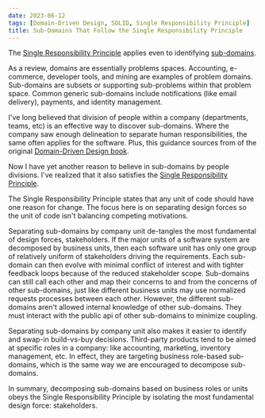 ```yaml
---
date: 2023-06-12
tags: [Domain-Driven Design, SOLID, Single Responsibility Principle]
title: Sub-Domains That Follow the Single Responsibility Principle
---
```


The [Single Responsibility Principle](https://en.wikipedia.org/wiki/Single-responsibility_principle) applies even to identifying [sub-domains](https://docs.aws.amazon.com/prescriptive-guidance/latest/modernization-decomposing-monoliths/decompose-subdomain.html).
<!--more-->

As a review, domains are essentially problems spaces. Accounting, e-commerce, developer tools, and mining are examples of problem domains.
Sub-domains are subsets or supporting sub-problems within that problem space. Common generic sub-domains include notifications (like email delivery), payments, and identity management.

I've long believed that division of people within a company (departments, teams, etc) is an effective way to discover sub-domains. Where the company saw enough delineation to separate human responsibilities, the same often applies for the software.
Plus, this guidance sources from of the original [Domain-Driven Design book](https://www.amazon.com/dp/0321125215).

Now I have yet another reason to believe in sub-domains by people divisions. I've realized that it also satisfies the [Single Responsibility Principle](https://en.wikipedia.org/wiki/Single-responsibility_principle).

The Single Responsibility Principle states that any unit of code should have one reason for change. The focus here is on separating design forces
so the unit of code isn't balancing competing motivations.

Separating sub-domains by company unit de-tangles the most fundamental of design forces, stakeholders. If the major units of a software system
are decomposed by business units, then each software unit has only one group of relatively uniform of stakeholders driving the requirements.
Each sub-domain can then evolve with minimal conflict of interest and with tighter feedback loops because of the reduced stakeholder scope.
Sub-domains can still call each other and map their concerns to and from the concerns of other sub-domains, just like different business units may
use normalized requests processes between each other. However, the different sub-domains aren't allowed internal knowledge of other sub-domains.
They must interact with the public api of other sub-domains to minimize coupling.

Separating sub-domains by company unit also makes it easier to identify and swap-in build-vs-buy decisions.
Third-party products tend to be aimed at specific roles in a company: like accounting, marketing, inventory management, etc.
In effect, they are targeting business role-based sub-domains, which is the same way we are encouraged to decompose sub-domains.


In summary, decomposing sub-domains based on business roles or units obeys the Single Responsibility Principle by isolating the most
fundamental design force: stakeholders.